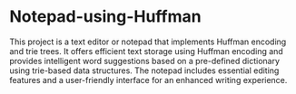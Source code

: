 # Notepad-using-Huffman
This project is a text editor or notepad that implements Huffman encoding and trie trees. It offers efficient text storage using Huffman encoding and provides intelligent word suggestions based on a pre-defined dictionary using trie-based data structures. The notepad includes essential editing features and a user-friendly interface for an enhanced writing experience.
